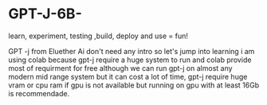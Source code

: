 # GPT-J-6B-
learn, experiment, testing ,build,  deploy and use = fun! 

GPT -j  from Eluether Ai don't need any intro so let's jump into learning
i am using colab because gpt-j require a huge system to run and colab provide most of requirment for free
although we can run gpt-j on almost any modern mid range system but it can cost a lot of time, gpt-j require huge vram or cpu ram if gpu is not available but running on gpu with at least 16Gb is recommendade.


